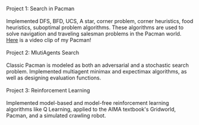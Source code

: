 Project 1: Search in Pacman</br>
</br>
Implemented DFS, BFD, UCS, A star, corner problem, corner heuristics, food heuristics, suboptimal problem algorithms. These algorithms are used to solve navigation and traveling salesman problems in the Pacman world.</br>
<a href="https://youtu.be/eV61V7uRW5Q">Here</a> is a video clip of my Pacman!</br>
</br>
Project 2: MlutiAgents Search</br>
</br>
Classic Pacman is modeled as both an adversarial and a stochastic search problem. Implemented multiagent minimax and expectimax algorithms, as well as designing evaluation functions.</br>
</br>
Project 3: Reinforcement Learning</br>
</br>
Implemented model-based and model-free reinforcement learning algorithms like Q Learning, applied to the AIMA textbook's Gridworld, Pacman, and a simulated crawling robot.</br>



